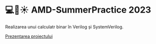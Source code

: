 # 💻🌴☀️ AMD-SummerPractice 2023

Realizarea unui calculatr binar în Verilog și SystemVerilog.

[Prezentarea proiectului](https://github.com/alinaduca/AMD-SummerPractice/blob/main/Presentation.pdf)
